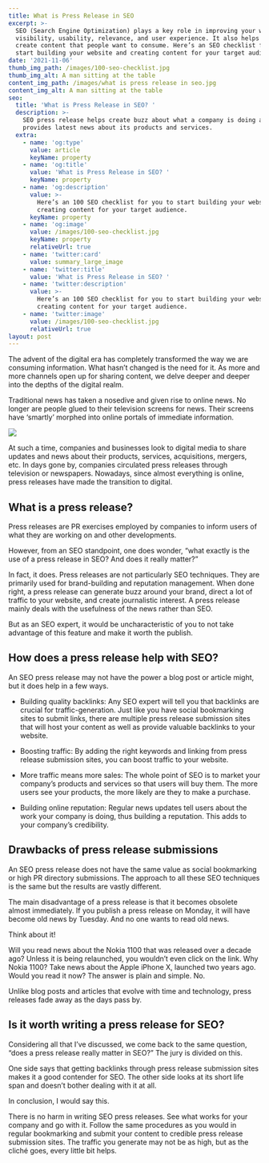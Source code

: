 ```yaml
---
title: What is Press Release in SEO
excerpt: >-
  SEO (Search Engine Optimization) plays a key role in improving your website’s
  visibility, usability, relevance, and user experience. It also helps you
  create content that people want to consume. Here’s an SEO checklist for you to
  start building your website and creating content for your target audience.
date: '2021-11-06'
thumb_img_path: /images/100-seo-checklist.jpg
thumb_img_alt: A man sitting at the table
content_img_path: /images/what is press release in seo.jpg
content_img_alt: A man sitting at the table
seo:
  title: 'What is Press Release in SEO? '
  description: >-
    SEO press release helps create buzz about what a company is doing and
    provides latest news about its products and services. 
  extra:
    - name: 'og:type'
      value: article
      keyName: property
    - name: 'og:title'
      value: 'What is Press Release in SEO? '
      keyName: property
    - name: 'og:description'
      value: >-
        Here’s an 100 SEO checklist for you to start building your website and
        creating content for your target audience.
      keyName: property
    - name: 'og:image'
      value: /images/100-seo-checklist.jpg
      keyName: property
      relativeUrl: true
    - name: 'twitter:card'
      value: summary_large_image
    - name: 'twitter:title'
      value: 'What is Press Release in SEO? '
    - name: 'twitter:description'
      value: >-
        Here’s an 100 SEO checklist for you to start building your website and
        creating content for your target audience.
    - name: 'twitter:image'
      value: /images/100-seo-checklist.jpg
      relativeUrl: true
layout: post
---
```

The advent of the digital era has completely transformed the way we are consuming information. What hasn’t changed is the need for it. As more and more channels open up for sharing content, we delve deeper and deeper into the depths of the digital realm.

Traditional news has taken a nosedive and given rise to online news. No longer are people glued to their television screens for news. Their screens have ‘smartly’ morphed into online portals of immediate information.

![](/images/News%20Consumption%20Generational%20Divide.jpg)

At such a time, companies and businesses look to digital media to share updates and news about their products, services, acquisitions, mergers, etc. In days gone by, companies circulated press releases through television or newspapers. Nowadays, since almost everything is online, press releases have made the transition to digital.

## What is a press release?

Press releases are PR exercises employed by companies to inform users of what they are working on and other developments.

However, from an SEO standpoint, one does wonder, “what exactly is the use of a press release in SEO? And does it really matter?”

In fact, it does. Press releases are not particularly SEO techniques. They are primarily used for brand-building and reputation management. When done right, a press release can generate buzz around your brand, direct a lot of traffic to your website, and create journalistic interest. A press release mainly deals with the usefulness of the news rather than SEO.

But as an SEO expert, it would be uncharacteristic of you to not take advantage of this feature and make it worth the publish.

## How does a press release help with SEO?

An SEO press release may not have the power a blog post or article might, but it does help in a few ways.


*   Building quality backlinks: Any SEO expert will tell you that backlinks are crucial for traffic-generation. Just like you have social bookmarking sites to submit links, there are multiple press release submission sites that will host your content as well as provide valuable backlinks to your website.


*   Boosting traffic: By adding the right keywords and linking from press release submission sites, you can boost traffic to your website.


*   More traffic means more sales: The whole point of SEO is to market your company’s products and services so that users will buy them. The more users see your products, the more likely are they to make a purchase.


*   Building online reputation: Regular news updates tell users about the work your company is doing, thus building a reputation. This adds to your company’s credibility.

## Drawbacks of press release submissions

An SEO press release does not have the same value as social bookmarking or high PR directory submissions. The approach to all these SEO techniques is the same but the results are vastly different.

The main disadvantage of a press release is that it becomes obsolete almost immediately. If you publish a press release on Monday, it will have become old news by Tuesday. And no one wants to read old news.

Think about it!

Will you read news about the Nokia 1100 that was released over a decade ago? Unless it is being relaunched, you wouldn’t even click on the link. Why Nokia 1100? Take news about the Apple iPhone X, launched two years ago. Would you read it now? The answer is plain and simple. No.

Unlike blog posts and articles that evolve with time and technology, press releases fade away as the days pass by.

## Is it worth writing a press release for SEO?

Considering all that I’ve discussed, we come back to the same question, “does a press release really matter in SEO?”
The jury is divided on this.

One side says that getting backlinks through press release submission sites makes it a good contender for SEO. The other side looks at its short life span and doesn’t bother dealing with it at all.

In conclusion, I would say this.

There is no harm in writing SEO press releases. See what works for your company and go with it. Follow the same procedures as you would in regular bookmarking and submit your content to credible press release submission sites. The traffic you generate may not be as high, but as the cliché goes, every little bit helps.
